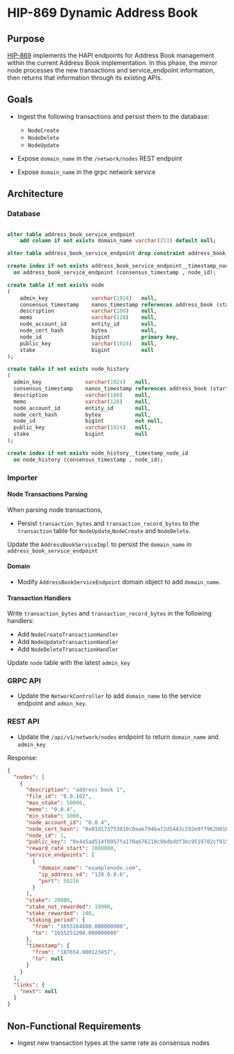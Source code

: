# HIP-869 Dynamic Address Book

## Purpose

[HIP-869](https://hips.hedera.com/hip/hip-869) implements the HAPI endpoints for Address Book management within the
current Address Book implementation.
In this phase, the mirror node processes the new transactions and service_endpoint information,
then returns that information through its existing APIs.

## Goals

- Ingest the following transactions and persist them to the database:

  - `NodeCreate`
  - `NodeDelete`
  - `NodeUpdate`

- Expose `domain_name` in the `/network/nodes` REST endpoint
- Expose `domain_name` in the grpc network service

## Architecture

### Database

```sql

alter table address_book_service_endpoint
    add column if not exists domain_name varchar(253) default null;

alter table address_book_service_endpoint drop constraint address_book_service_endpoint_pkey;

create index if not exists address_book_service_endpoint__timestamp_node_id
  on address_book_service_endpoint (consensus_timestamp , node_id);

create table if not exists node
(
    admin_key              varchar(1024)   null,
    consensus_timestamp    nanos_timestamp references address_book (start_consensus_timestamp),
    description            varchar(100)    null,
    memo                   varchar(128)    null,
    node_account_id        entity_id       null,
    node_cert_hash         bytea           null,
    node_id                bigint          primary key,
    public_key             varchar(1024)   null,
    stake                  bigint          null
);

create table if not exists node_history
(
  admin_key              varchar(1024)   null,
  consensus_timestamp    nanos_timestamp references address_book (start_consensus_timestamp),
  description            varchar(100)    null,
  memo                   varchar(128)    null,
  node_account_id        entity_id       null,
  node_cert_hash         bytea           null,
  node_id                bigint          not null,
  public_key             varchar(1024)   null,
  stake                  bigint          null
);

create index if not exists node_history__timestamp_node_id
  on node_history (consensus_timestamp , node_id);

```

### Importer

#### Node Transactions Parsing

When parsing node transactions,

- Persist `transaction_bytes` and `transaction_record_bytes` to the `transaction` table for `NodeUpdate`,`NodeCreate` and `NodeDelete`.

Update the `AddressBookServiceImpl` to persist the `domain_name` in `address_book_service_endpoint`

#### Domain

- Modify `AddressBookServiceEndpoint` domain object to add `domain_name`.

#### Transaction Handlers

Write `transaction_bytes` and `transaction_record_bytes` in the following handlers:

- Add `NodeCreateTransactionHandler`
- Add `NodeUpdateTransactionHandler`
- Add `NodeDeleteTransactionHandler`

Update `node` table with the latest `admin_key`

### GRPC API

- Update the `NetworkController` to add `domain_name` to the service endpoint and `admin_key`.

### REST API

- Update the `/api/v1/network/nodes` endpoint to return `domain_name` and `admin_key`

Response:

```json
{
  "nodes": [
    {
      "description": "address book 1",
      "file_id": "0.0.102",
      "max_stake": 50000,
      "memo": "0.0.4",
      "min_stake": 1000,
      "node_account_id": "0.0.4",
      "node_cert_hash": "0x01d173753810c0aae794ba72d5443c292e9ff962b01046220dd99f5816422696e0569c977e2f169e1e5688afc8f4aa16",
      "node_id": 1,
      "public_key": "0x4a5ad514f0957fa170a676210c9bdbddf3bc9519702cf915fa6767a40463b96f",
      "reward_rate_start": 1000000,
      "service_endpoints": [
        {
          "domain_name": "examplenode.com",
          "ip_address_v4": "128.0.0.6",
          "port": 50216
        }
      ],
      "stake": 20000,
      "stake_not_rewarded": 19900,
      "stake_rewarded": 100,
      "staking_period": {
        "from": "1655164800.000000000",
        "to": "1655251200.000000000"
      },
      "timestamp": {
        "from": "187654.000123457",
        "to": null
      }
    }
  ],
  "links": {
    "next": null
  }
}
```

## Non-Functional Requirements

- Ingest new transaction types at the same rate as consensus nodes
